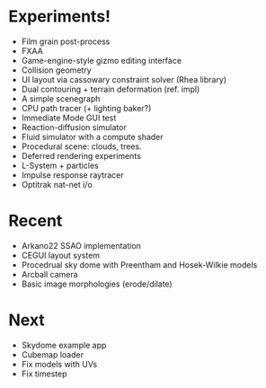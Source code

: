 # Experiments!

* Film grain post-process
* FXAA
* Game-engine-style gizmo editing interface
* Collision geometry
* UI layout via cassowary constraint solver (Rhea library)
* Dual contouring + terrain deformation (ref. impl)
* A simple scenegraph
* CPU path tracer (+ lighting baker?)
* Immediate Mode GUI test
* Reaction-diffusion simulator
* Fluid simulator with a compute shader
* Procedural scene: clouds, trees.
* Deferred rendering experiments
* L-System + particles
* Impulse response raytracer
* Optitrak nat-net i/o

# Recent
* Arkano22 SSAO implementation
* CEGUI layout system
* Procedrual sky dome with Preentham and Hosek-Wilkie models
* Arcball camera
* Basic image morphologies (erode/dilate)

# Next
* Skydome example app
* Cubemap loader
* Fix models with UVs
* Fix timestep